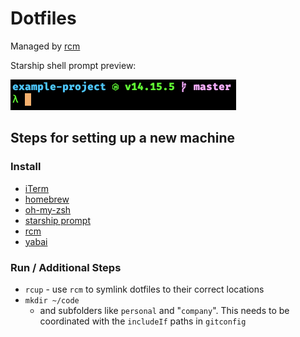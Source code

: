 # Dotfiles

Managed by [rcm](https://github.com/thoughtbot/rcm)

Starship shell prompt preview:

![Josh York Starship shell prompt](shell_prompt.png)

## Steps for setting up a new machine

### Install

- [iTerm](https://iterm2.com/version3.html)
- [homebrew](https://docs.brew.sh/Installation)
- [oh-my-zsh](https://github.com/ohmyzsh/ohmyzsh#basic-installation)
- [starship prompt](https://starship.rs/guide/#%F0%9F%9A%80-installation)
- [rcm](https://github.com/thoughtbot/rcm)
- [yabai](https://github.com/koekeishiya/yabai#installation-and-configuration)

### Run / Additional Steps

- `rcup` - use `rcm` to symlink dotfiles to their correct locations
- `mkdir ~/code`
  - and subfolders like `personal` and "`company`". This needs to be coordinated with
    the `includeIf` paths in `gitconfig`
